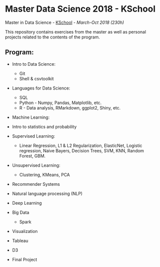 # Master Data Science 2018 - KSchool

Master in Data Science - [KSchool](https://kschool.com/cursos/master-en-data-science-madrid/) -  *March-Oct 2018 (230h)*

This repository contains exercises from the master as well as personal projects related to the contents of the program.

## Program:

- Intro to Data Science:
  - Git
  - Shell & csvtoolkit
  	
- Languages for Data Science:
  - SQL
  - Python - Numpy,  Pandas, Matplotlib, etc.
  - R - Data analysis, RMarkdown, ggplot2, Shiny, etc.
-  Machine Learning:
  - Intro to statistics and probability
  - Supervised Learning:
    - Linear Regression, L1 & L2 Regularization, ElasticNet, Logistic regression, Naive Bayers, Decision Trees, SVM, KNN, Random Forest, GBM.
  - Unsupervised Learning:
    - Clustering, KMeans, PCA
  - Recommender Systems
  - Natural language processing (NLP)
- Deep Learning

- Big Data
  - Spark
    
-  Visualization
  - Tableau
  - D3

-  Final Project

